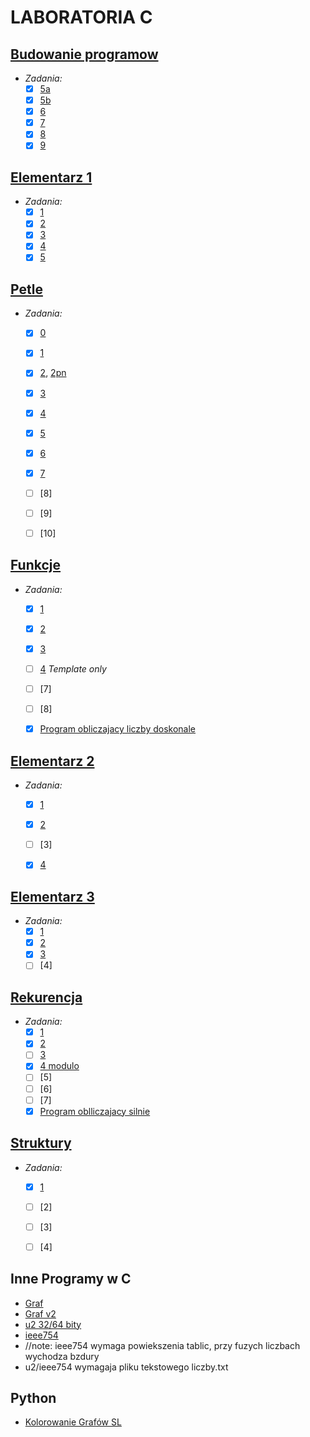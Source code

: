 # LABORATORIA C
## [Budowanie programow](https://github.com/dexiefy/labc/tree/master/lab2/01-budowanie_programow)
  * _Zadania:_
    + [x] [5a](https://github.com/dexiefy/labc/blob/master/lab2/01-budowanie_programow/5.c) 
    + [x] [5b](https://github.com/dexiefy/labc/blob/master/lab2/01-budowanie_programow/5b.c)
    + [x] [6](https://github.com/dexiefy/labc/blob/master/lab2/01-budowanie_programow/6.c) 
    + [x] [7](https://github.com/dexiefy/labc/blob/master/lab2/01-budowanie_programow/7.c)
    + [x] [8](https://github.com/dexiefy/labc/blob/master/lab2/01-budowanie_programow/8.c)
    + [x] [9](https://github.com/dexiefy/labc/blob/master/lab2/01-budowanie_programow/9.c)

## [Elementarz 1](https://github.com/dexiefy/labc/tree/master/lab2/04-Elementarz1)
  * _Zadania:_
    + [x] [1](https://github.com/dexiefy/labc/blob/master/lab2/04-Elementarz1/1.c)
    + [x] [2](https://github.com/dexiefy/labc/blob/master/lab2/04-Elementarz1/2.c)
    + [x] [3](https://github.com/dexiefy/labc/blob/master/lab2/04-Elementarz1/3.c)
    + [x] [4](https://github.com/dexiefy/labc/blob/master/lab2/04-Elementarz1/4.c)
    + [x] [5](https://github.com/dexiefy/labc/blob/master/lab2/04-Elementarz1/5.c)

## [Petle](https://github.com/dexiefy/labc/tree/master/lab2/05-petle)
  * _Zadania:_
    + [x] [0](https://github.com/dexiefy/labc/blob/master/lab2/05-petle/0.c)
    + [x] [1](https://github.com/dexiefy/labc/blob/master/lab2/05-petle/1.c)
    + [x] [2](https://github.com/dexiefy/labc/blob/master/lab2/05-petle/2.c), [2pn](https://github.com/dexiefy/labc/blob/master/lab2/05-petle/2pn.c)
    + [x] [3](https://github.com/dexiefy/labc/blob/master/lab2/05-petle/3.c)
    + [x] [4](https://github.com/dexiefy/labc/blob/master/lab2/05-petle/4.c)
    + [x] [5](https://github.com/dexiefy/labc/blob/master/lab2/05-petle/5.c)
    + [x] [6](https://github.com/dexiefy/labc/blob/master/lab2/05-petle/6.c)
    + [x] [7](https://github.com/dexiefy/labc/blob/master/lab2/05-petle/7.c)
    + [ ] [8] 
    + [ ] [9] 
    + [ ] [10] 
 

## [Funkcje](https://github.com/dexiefy/labc/tree/master/lab2/07-funkcje)
  * _Zadania:_
    + [x] [1](https://github.com/dexiefy/labc/blob/master/lab2/07-funkcje/1.c)
    + [x] [2](https://github.com/dexiefy/labc/blob/master/lab2/07-funkcje/2.c)
    + [x] [3](https://github.com/dexiefy/labc/blob/master/lab2/07-funkcje/3.c)
    + [ ] [4](https://github.com/dexiefy/labc/blob/master/lab2/07-funkcje/4.c) _Template only_
    + [ ] [7] 
    + [ ] [8] 
     
    + [x] [Program obliczajacy liczby doskonale](https://github.com/dexiefy/labc/blob/master/lab2/07-funkcje/perf3a.c)

## [Elementarz 2](https://github.com/dexiefy/labc/tree/master/lab2/08-Elementarz2)
  * _Zadania:_
    + [x] [1](https://github.com/dexiefy/labc/blob/master/lab2/08-Elementarz2/1.c)
    + [x] [2](https://github.com/dexiefy/labc/blob/master/lab2/08-Elementarz2/2.c)
    + [ ] [3] 
    + [x] [4](https://github.com/dexiefy/labc/blob/master/lab2/08-Elementarz2/4.c)


## [Elementarz 3](https://github.com/dexiefy/labc/tree/master/lab2/10-Elementarz3)
  * _Zadania:_
    + [x] [1](https://github.com/dexiefy/labc/blob/master/lab2/10-Elementarz3/1.c)
    + [x] [2](https://github.com/dexiefy/labc/blob/master/lab2/10-Elementarz3/2.c)
    + [x] [3](https://github.com/dexiefy/labc/blob/master/lab2/10-Elementarz3/3.c)
    + [ ] [4] 
 
## [Rekurencja](https://github.com/dexiefy/labc/tree/master/lab2/11-Rekurencja)
  * _Zadania:_
    + [x] [1](https://github.com/dexiefy/labc/blob/master/lab2/11-Rekurencja/1.c)
    + [x] [2](https://github.com/dexiefy/labc/blob/master/lab2/11-Rekurencja/2.c)
    + [ ] [3](https://github.com/dexiefy/labc/blob/master/lab2/11-Rekurencja/3.c)
    + [x] [4 modulo](https://github.com/dexiefy/labc/blob/master/lab2/11-Rekurencja/4i.c)
    + [ ] [5] 
    + [ ] [6] 
    + [ ] [7] 
    + [x] [Program oblliczajacy silnie](https://github.com/dexiefy/labc/blob/master/lab2/11-Rekurencja/fact.c)

## [Struktury](https://github.com/dexiefy/labc/tree/master/lab2/15-Struktury) 
  * _Zadania:_
    + [x] [1](https://github.com/dexiefy/labc/blob/master/lab2/15-Struktury/1.c)
    + [ ] [2] 
    + [ ] [3] 
    + [ ] [4] 


## Inne Programy w C

+ [Graf](https://github.com/dexiefy/labc/blob/master/lab2/inne_programy/graf.c)
+ [Graf v2](https://github.com/dexiefy/labc/blob/master/lab2/inne_programy/grafv2.c)
+ [u2 32/64 bity](https://github.com/dexiefy/labc/blob/master/lab2/inne_programy/3264u2.c)
+ [ieee754](https://github.com/dexiefy/labc/blob/master/lab2/inne_programy/ieee754.c)
+ //note: ieee754 wymaga powiekszenia tablic, przy fuzych liczbach wychodza bzdury
+ u2/ieee754 wymagaja pliku tekstowego liczby.txt

## Python
+ [Kolorowanie Grafów SL](https://github.com/dexiefy/labc/blob/master/lab2/inne_programy/kolorowanieSL.py)
